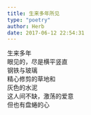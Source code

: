 ```yaml
---  
title: 生来多年所见  
type: "poetry"  
author: Herb  
date: 2017-06-12 22:54:31  
---  
```

生来多年  
眼见的，尽是横平竖直  
钢铁与玻璃  
精心修剪的草地和  
灰色的水泥  
这人间不缺，激荡的爱意  
但也有盘蜷的心